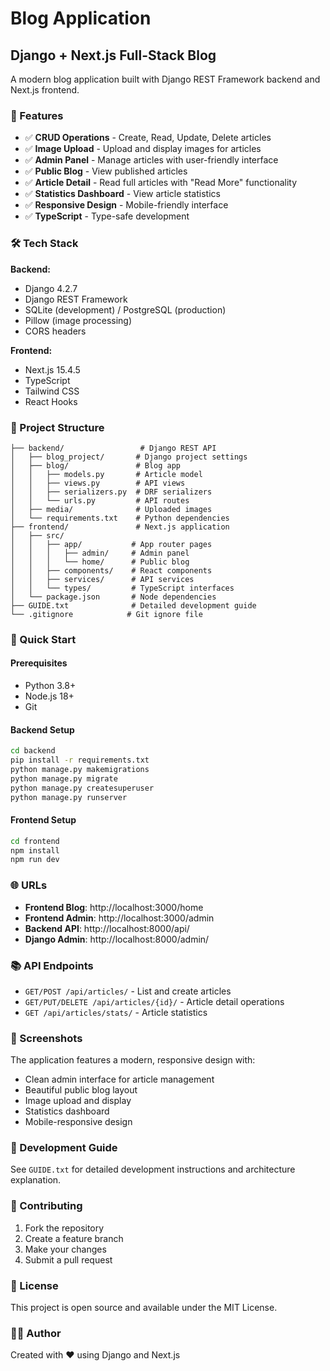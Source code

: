 # Blog Application
## Django + Next.js Full-Stack Blog

A modern blog application built with Django REST Framework backend and Next.js frontend.

### 🚀 Features

- ✅ **CRUD Operations** - Create, Read, Update, Delete articles
- ✅ **Image Upload** - Upload and display images for articles
- ✅ **Admin Panel** - Manage articles with user-friendly interface
- ✅ **Public Blog** - View published articles
- ✅ **Article Detail** - Read full articles with "Read More" functionality
- ✅ **Statistics Dashboard** - View article statistics
- ✅ **Responsive Design** - Mobile-friendly interface
- ✅ **TypeScript** - Type-safe development

### 🛠️ Tech Stack

**Backend:**
- Django 4.2.7
- Django REST Framework
- SQLite (development) / PostgreSQL (production)
- Pillow (image processing)
- CORS headers

**Frontend:**
- Next.js 15.4.5
- TypeScript
- Tailwind CSS
- React Hooks

### 📁 Project Structure

```
├── backend/                 # Django REST API
│   ├── blog_project/       # Django project settings
│   ├── blog/               # Blog app
│   │   ├── models.py       # Article model
│   │   ├── views.py        # API views
│   │   ├── serializers.py  # DRF serializers
│   │   └── urls.py         # API routes
│   ├── media/              # Uploaded images
│   └── requirements.txt    # Python dependencies
├── frontend/               # Next.js application
│   ├── src/
│   │   ├── app/           # App router pages
│   │   │   ├── admin/     # Admin panel
│   │   │   └── home/      # Public blog
│   │   ├── components/    # React components
│   │   ├── services/      # API services
│   │   └── types/         # TypeScript interfaces
│   └── package.json       # Node dependencies
├── GUIDE.txt              # Detailed development guide
└── .gitignore            # Git ignore file
```

### 🚀 Quick Start

#### Prerequisites
- Python 3.8+
- Node.js 18+
- Git

#### Backend Setup
```bash
cd backend
pip install -r requirements.txt
python manage.py makemigrations
python manage.py migrate
python manage.py createsuperuser
python manage.py runserver
```

#### Frontend Setup
```bash
cd frontend
npm install
npm run dev
```

### 🌐 URLs

- **Frontend Blog**: http://localhost:3000/home
- **Frontend Admin**: http://localhost:3000/admin
- **Backend API**: http://localhost:8000/api/
- **Django Admin**: http://localhost:8000/admin/

### 📚 API Endpoints

- `GET/POST /api/articles/` - List and create articles
- `GET/PUT/DELETE /api/articles/{id}/` - Article detail operations
- `GET /api/articles/stats/` - Article statistics

### 🎨 Screenshots

The application features a modern, responsive design with:
- Clean admin interface for article management
- Beautiful public blog layout
- Image upload and display
- Statistics dashboard
- Mobile-responsive design

### 📖 Development Guide

See `GUIDE.txt` for detailed development instructions and architecture explanation.

### 🤝 Contributing

1. Fork the repository
2. Create a feature branch
3. Make your changes
4. Submit a pull request

### 📄 License

This project is open source and available under the MIT License.

### 👨‍💻 Author

Created with ❤️ using Django and Next.js
